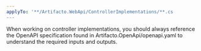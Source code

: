 ```yaml
---
applyTo: '**/Artifacto.WebApi/ControllerImplementations/**.cs
---
```

When working on controller implementations, you should always reference the OpenAPI specification found in Artifacto.OpenApi/openapi.yaml to understand the required inputs and outputs.